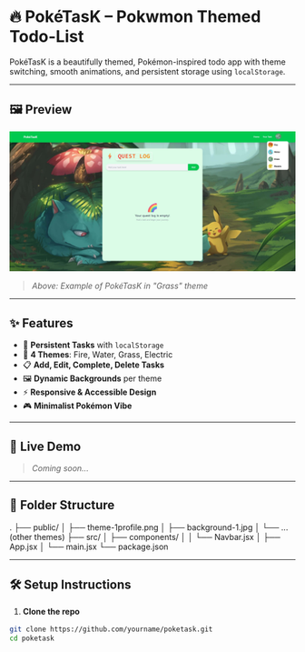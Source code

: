 # 🔥 PokéTasK – Pokwmon Themed Todo-List

PokéTasK is a beautifully themed, Pokémon-inspired todo app with theme switching, smooth animations, and persistent storage using `localStorage`.

---

## 🖼️ Preview

![App Preview](./public/preview.jpg)

> _Above: Example of PokéTasK in "Grass" theme_

---

## ✨ Features

- 🔁 **Persistent Tasks** with `localStorage`
- 🎨 **4 Themes**: Fire, Water, Grass, Electric
- 📋 **Add, Edit, Complete, Delete Tasks**
- 🖼️ **Dynamic Backgrounds** per theme
- ⚡ **Responsive & Accessible Design**
- 🎮 **Minimalist Pokémon Vibe**

---

## 🌈 Live Demo

> *Coming soon...*

---

## 🧩 Folder Structure

.
├── public/
│ ├── theme-1profile.png
│ ├── background-1.jpg
│ └── ... (other themes)
├── src/
│ ├── components/
│ │ └── Navbar.jsx
│ ├── App.jsx
│ └── main.jsx
└── package.json


---

## 🛠️ Setup Instructions

1. **Clone the repo**

```bash
git clone https://github.com/yourname/poketask.git
cd poketask

